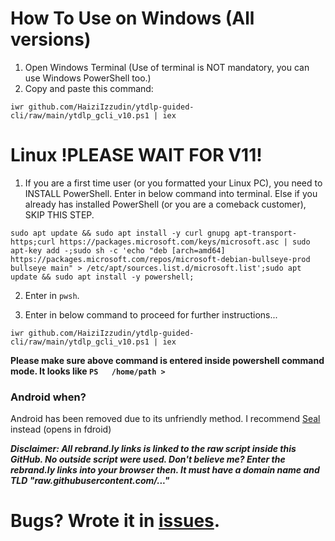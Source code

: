 # How To Use on Windows (All versions)
1. Open Windows Terminal (Use of terminal is NOT mandatory, you can use Windows PowerShell too.)
2. Copy and paste this command: 
```
iwr github.com/HaiziIzzudin/ytdlp-guided-cli/raw/main/ytdlp_gcli_v10.ps1 | iex
```

# Linux !PLEASE WAIT FOR V11!
1. If you are a first time user (or you formatted your Linux PC), you need to INSTALL PowerShell. Enter in below command into terminal. Else if you already has installed PowerShell (or you are a comeback customer), SKIP THIS STEP.
```
sudo apt update && sudo apt install -y curl gnupg apt-transport-https;curl https://packages.microsoft.com/keys/microsoft.asc | sudo apt-key add -;sudo sh -c 'echo "deb [arch=amd64] https://packages.microsoft.com/repos/microsoft-debian-bullseye-prod bullseye main" > /etc/apt/sources.list.d/microsoft.list';sudo apt update && sudo apt install -y powershell;
```
2. Enter in `pwsh`.

3. Enter in below command to proceed for further instructions...
```
iwr github.com/HaiziIzzudin/ytdlp-guided-cli/raw/main/ytdlp_gcli_v10.ps1 | iex
```
**Please make sure above command is entered inside powershell command mode. It looks like `PS   /home/path >`**

### Android when?
Android has been removed due to its unfriendly method. I recommend [Seal](https://f-droid.org/en/packages/com.junkfood.seal/) instead (opens in fdroid)

***Disclaimer: All rebrand.ly links is linked to the raw script inside this GitHub. No outside script were used. Don't believe me? Enter the rebrand.ly links into your browser then. It must have a domain name and TLD "raw.githubusercontent.com/..."***

# Bugs? Wrote it in [issues](https://github.com/HaiziIzzudin/ytdlp-guided-cli/issues).
